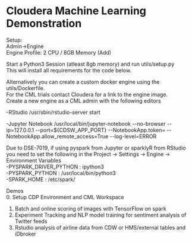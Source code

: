 # Cloudera Machine Learning Demonstration

Setup:  
Admin->Engine  
Engine Profile: 2 CPU / 8GB Memory (Add)  


Start a Python3 Session (atleast 8gb memory) and run utils/setup.py  
This will install all requirements for the code below. 


Alternatively you can create a custom docker engine using the utils/Dockerfile.  
For the CML trials contact Cloudera for a link to the engine image.  
Create a new engine as a CML admin with the following editors  


-RStudio			/usr/sbin/rstudio-server start  


-Jupyter Notebook	/usr/local/bin/jupyter-notebook --no-browser --ip=127.0.0.1 --port=${CDSW_APP_PORT} --NotebookApp.token= --NotebookApp.allow_remote_access=True --log-level=ERROR  


Due to DSE-7019, if using pyspark from Jupyter or sparklyR from RStudio you need to set the following in the Project ->
Settings -> Engine -> Environment Variables  
-PYSPARK_DRIVER_PYTHON : ipython3  
-PYSPARK_PYTHON : /usr/local/bin/python3  
-SPARK_HOME : /etc/spark/  


Demos  
0. Setup CDP Environment and CML Workspace  
1. Batch and online scoring of images with TensorFlow on spark  
2. Experiment Tracking and NLP model training for sentiment analysis of Twitter feeds  
3. Rstudio analysis of airline data from CDW or HMS/external tables and iDbroker   
